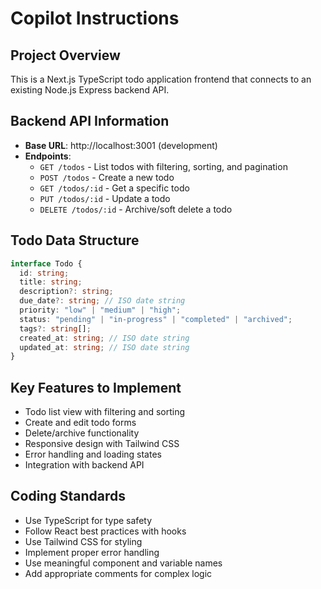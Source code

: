 # Copilot Instructions

<!-- Use this file to provide workspace-specific custom instructions to Copilot. For more details, visit https://code.visualstudio.com/docs/copilot/copilot-customization#_use-a-githubcopilotinstructionsmd-file -->

## Project Overview

This is a Next.js TypeScript todo application frontend that connects to an existing Node.js Express backend API.

## Backend API Information

- **Base URL**: http://localhost:3001 (development)
- **Endpoints**:
  - `GET /todos` - List todos with filtering, sorting, and pagination
  - `POST /todos` - Create a new todo
  - `GET /todos/:id` - Get a specific todo
  - `PUT /todos/:id` - Update a todo
  - `DELETE /todos/:id` - Archive/soft delete a todo

## Todo Data Structure

```typescript
interface Todo {
  id: string;
  title: string;
  description?: string;
  due_date?: string; // ISO date string
  priority: "low" | "medium" | "high";
  status: "pending" | "in-progress" | "completed" | "archived";
  tags?: string[];
  created_at: string; // ISO date string
  updated_at: string; // ISO date string
}
```

## Key Features to Implement

- Todo list view with filtering and sorting
- Create and edit todo forms
- Delete/archive functionality
- Responsive design with Tailwind CSS
- Error handling and loading states
- Integration with backend API

## Coding Standards

- Use TypeScript for type safety
- Follow React best practices with hooks
- Use Tailwind CSS for styling
- Implement proper error handling
- Use meaningful component and variable names
- Add appropriate comments for complex logic
